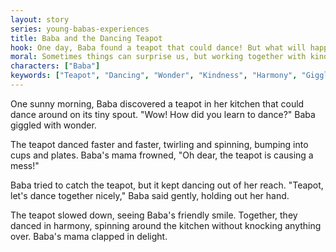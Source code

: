 ```yaml
---
layout: story
series: young-babas-experiences
title: Baba and the Dancing Teapot
hook: One day, Baba found a teapot that could dance! But what will happen when the teapot starts causing a commotion in her house?
moral: Sometimes things can surprise us, but working together with kindness can solve any problem.
characters: ["Baba"]
keywords: ["Teapot", "Dancing", "Wonder", "Kindness", "Harmony", "Giggles", "Surprise", "Commotion", "Twirling", "Delight"]
---
```


One sunny morning, Baba discovered a teapot in her kitchen that could dance around on its tiny spout. "Wow! How did you learn to dance?" Baba giggled with wonder.

The teapot danced faster and faster, twirling and spinning, bumping into cups and plates. Baba's mama frowned, "Oh dear, the teapot is causing a mess!"

Baba tried to catch the teapot, but it kept dancing out of her reach. "Teapot, let's dance together nicely," Baba said gently, holding out her hand.

The teapot slowed down, seeing Baba's friendly smile. Together, they danced in harmony, spinning around the kitchen without knocking anything over. Baba's mama clapped in delight.
